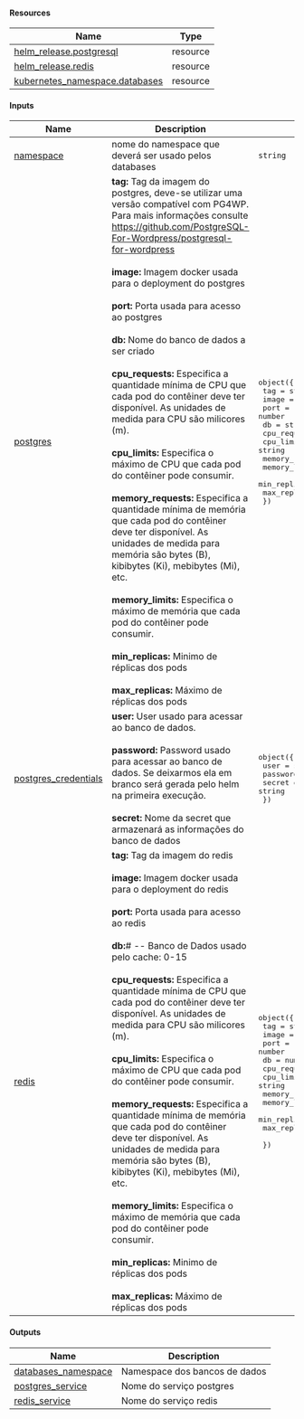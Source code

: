 <!-- BEGIN_AUTOMATED_TF_DOCS_BLOCK -->
#### Resources

| Name | Type |
|------|------|
| [helm_release.postgresql](https://registry.terraform.io/providers/hashicorp/helm/latest/docs/resources/release) | resource |
| [helm_release.redis](https://registry.terraform.io/providers/hashicorp/helm/latest/docs/resources/release) | resource |
| [kubernetes_namespace.databases](https://registry.terraform.io/providers/hashicorp/kubernetes/latest/docs/resources/namespace) | resource |
#### Inputs

| Name | Description | Type | Default | Required |
|------|-------------|------|---------|:--------:|
| <a name="input_namespace"></a> [namespace](#input\_namespace) | nome do namespace que deverá ser usado pelos databases | `string` | `"databases"` | no |
| <a name="input_postgres"></a> [postgres](#input\_postgres) | **tag:** Tag da imagem do postgres, deve-se utilizar uma versão compatível com PG4WP. Para mais informações consulte https://github.com/PostgreSQL-For-Wordpress/postgresql-for-wordpress <br><br> **image:** Imagem docker usada para o deployment do postgres <br><br> **port:** Porta usada para acesso ao postgres <br><br> **db:** Nome do banco de dados a ser criado <br><br> **cpu\_requests:** Especifica a quantidade mínima de CPU que cada pod do contêiner deve ter disponível. As unidades de medida para CPU são milicores (m). <br><br> **cpu\_limits:** Especifica o máximo de CPU que cada pod do contêiner pode consumir. <br><br> **memory\_requests:** Especifica a quantidade mínima de memória que cada pod do contêiner deve ter disponível. As unidades de medida para memória são bytes (B), kibibytes (Ki), mebibytes (Mi), etc. <br><br> **memory\_limits:** Especifica o máximo de memória que cada pod do contêiner pode consumir. <br><br> **min\_replicas:** Minimo de réplicas dos pods <br><br> **max\_replicas:** Máximo de réplicas dos pods | <pre>object({<br>        tag = string<br>        image = string<br>        port = number<br>        db = string<br>        cpu_requests= string<br>        cpu_limits= string<br>        memory_requests= string<br>        memory_limits= string<br>        min_replicas = number <br>        max_replicas = number<br>    })</pre> | <pre>{<br>  "cpu_limits": "512m",<br>  "cpu_requests": "256m",<br>  "db": "wordpress",<br>  "image": "postgres",<br>  "max_replicas": 5,<br>  "memory_limits": "512Mi",<br>  "memory_requests": "256Mi",<br>  "min_replicas": 1,<br>  "port": 5432,<br>  "tag": "14.2"<br>}</pre> | no |
| <a name="input_postgres_credentials"></a> [postgres\_credentials](#input\_postgres\_credentials) | **user:** User usado para acessar ao banco de dados. <br><br> **password:** Password usado para acessar ao banco de dados. Se deixarmos ela em branco será gerada pelo helm na primeira execução. <br><br> **secret:** Nome da secret que armazenará as informações do banco de dados | <pre>object({<br>        user = string<br>        password = string<br>        secret = string<br>    })</pre> | <pre>{<br>  "password": "",<br>  "secret": "postgres-keys",<br>  "user": "wordpress"<br>}</pre> | no |
| <a name="input_redis"></a> [redis](#input\_redis) | **tag:** Tag da imagem do redis <br><br> **image:** Imagem docker usada para o deployment do redis <br><br> **port:** Porta usada para acesso ao redis <br><br> **db:**# -- Banco de Dados usado pelo cache: 0-15 <br><br> **cpu\_requests:** Especifica a quantidade mínima de CPU que cada pod do contêiner deve ter disponível. As unidades de medida para CPU são milicores (m). <br><br> **cpu\_limits:** Especifica o máximo de CPU que cada pod do contêiner pode consumir. <br><br> **memory\_requests:** Especifica a quantidade mínima de memória que cada pod do contêiner deve ter disponível. As unidades de medida para memória são bytes (B), kibibytes (Ki), mebibytes (Mi), etc. <br><br> **memory\_limits:** Especifica o máximo de memória que cada pod do contêiner pode consumir. <br><br> **min\_replicas:** Minimo de réplicas dos pods <br><br> **max\_replicas:** Máximo de réplicas dos pods | <pre>object({<br>        tag = string<br>        image = string<br>        port = number<br>        db = number<br>        cpu_requests= string<br>        cpu_limits= string<br>        memory_requests= string<br>        memory_limits= string<br>        min_replicas = number <br>        max_replicas = number<br><br>    })</pre> | <pre>{<br>  "cpu_limits": "512m",<br>  "cpu_requests": "256m",<br>  "db": 1,<br>  "image": "redis",<br>  "max_replicas": 5,<br>  "memory_limits": "512Mi",<br>  "memory_requests": "256Mi",<br>  "min_replicas": 1,<br>  "port": 6379,<br>  "tag": "6.2-alpine"<br>}</pre> | no |
#### Outputs

| Name | Description |
|------|-------------|
| <a name="output_databases_namespace"></a> [databases\_namespace](#output\_databases\_namespace) | Namespace dos bancos de dados |
| <a name="output_postgres_service"></a> [postgres\_service](#output\_postgres\_service) | Nome do serviço postgres |
| <a name="output_redis_service"></a> [redis\_service](#output\_redis\_service) | Nome do serviço redis |
<!-- END_AUTOMATED_TF_DOCS_BLOCK -->